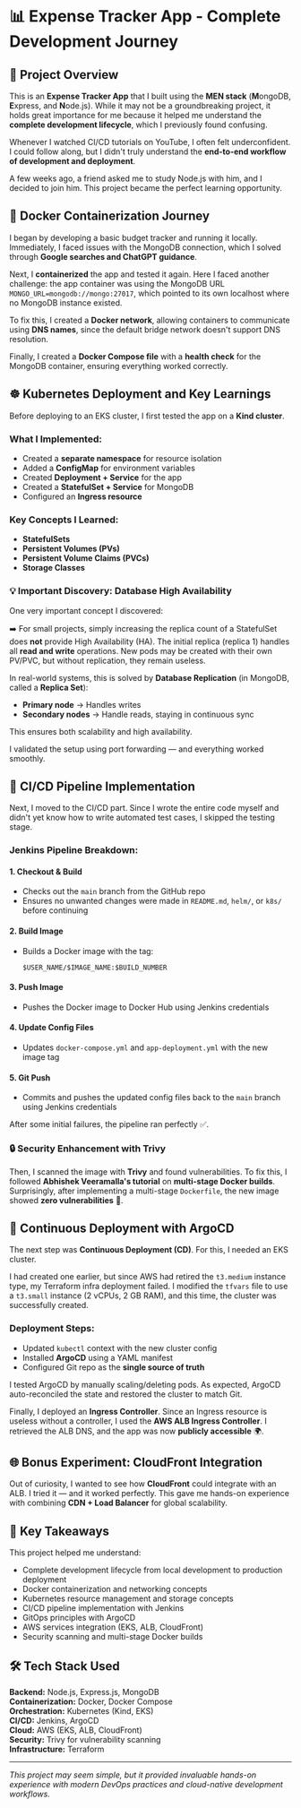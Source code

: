 # 📊 Expense Tracker App - Complete Development Journey

## 📌 Project Overview

This is an **Expense Tracker App** that I built using the **MEN stack** (**M**ongoDB, **E**xpress, and **N**ode.js). While it may not be a groundbreaking project, it holds great importance for me because it helped me understand the **complete development lifecycle**, which I previously found confusing.

Whenever I watched CI/CD tutorials on YouTube, I often felt underconfident. I could follow along, but I didn't truly understand the **end-to-end workflow of development and deployment**.

A few weeks ago, a friend asked me to study Node.js with him, and I decided to join him. This project became the perfect learning opportunity.

## 🐳 Docker Containerization Journey

I began by developing a basic budget tracker and running it locally. Immediately, I faced issues with the MongoDB connection, which I solved through **Google searches and ChatGPT guidance**.

Next, I **containerized** the app and tested it again. Here I faced another challenge: the app container was using the MongoDB URL `MONGO_URL=mongodb://mongo:27017`, which pointed to its own localhost where no MongoDB instance existed.

To fix this, I created a **Docker network**, allowing containers to communicate using **DNS names**, since the default bridge network doesn't support DNS resolution.

Finally, I created a **Docker Compose file** with a **health check** for the MongoDB container, ensuring everything worked correctly.

## ☸️ Kubernetes Deployment and Key Learnings

Before deploying to an EKS cluster, I first tested the app on a **Kind cluster**.

### What I Implemented:
- Created a **separate namespace** for resource isolation
- Added a **ConfigMap** for environment variables
- Created **Deployment + Service** for the app
- Created a **StatefulSet + Service** for MongoDB
- Configured an **Ingress resource**

### Key Concepts I Learned:
- **StatefulSets**
- **Persistent Volumes (PVs)**
- **Persistent Volume Claims (PVCs)**
- **Storage Classes**

### 💡 Important Discovery: Database High Availability

One very important concept I discovered:

➡️ For small projects, simply increasing the replica count of a StatefulSet does **not** provide High Availability (HA). The initial replica (replica 1) handles all **read and write** operations. New pods may be created with their own PV/PVC, but without replication, they remain useless.

In real-world systems, this is solved by **Database Replication** (in MongoDB, called a **Replica Set**):

- **Primary node** → Handles writes
- **Secondary nodes** → Handle reads, staying in continuous sync

This ensures both scalability and high availability.

I validated the setup using port forwarding — and everything worked smoothly.

## 🚀 CI/CD Pipeline Implementation

Next, I moved to the CI/CD part. Since I wrote the entire code myself and didn't yet know how to write automated test cases, I skipped the testing stage.

### Jenkins Pipeline Breakdown:

#### 1. **Checkout & Build**
- Checks out the `main` branch from the GitHub repo
- Ensures no unwanted changes were made in `README.md`, `helm/`, or `k8s/` before continuing

#### 2. **Build Image**
- Builds a Docker image with the tag:
  ```
  $USER_NAME/$IMAGE_NAME:$BUILD_NUMBER
  ```

#### 3. **Push Image**
- Pushes the Docker image to Docker Hub using Jenkins credentials

#### 4. **Update Config Files**
- Updates `docker-compose.yml` and `app-deployment.yml` with the new image tag

#### 5. **Git Push**
- Commits and pushes the updated config files back to the `main` branch using Jenkins credentials

After some initial failures, the pipeline ran perfectly ✅.

### 🔒 Security Enhancement with Trivy

Then, I scanned the image with **Trivy** and found vulnerabilities. To fix this, I followed **Abhishek Veeramalla's tutorial** on **multi-stage Docker builds**. Surprisingly, after implementing a multi-stage `Dockerfile`, the new image showed **zero vulnerabilities** 🎉.

## 🔄 Continuous Deployment with ArgoCD

The next step was **Continuous Deployment (CD)**. For this, I needed an EKS cluster.

I had created one earlier, but since AWS had retired the `t3.medium` instance type, my Terraform infra deployment failed. I modified the `tfvars` file to use a `t3.small` instance (2 vCPUs, 2 GB RAM), and this time, the cluster was successfully created.

### Deployment Steps:
- Updated `kubectl` context with the new cluster config
- Installed **ArgoCD** using a YAML manifest
- Configured Git repo as the **single source of truth**

I tested ArgoCD by manually scaling/deleting pods. As expected, ArgoCD auto-reconciled the state and restored the cluster to match Git.

Finally, I deployed an **Ingress Controller**. Since an Ingress resource is useless without a controller, I used the **AWS ALB Ingress Controller**. I retrieved the ALB DNS, and the app was now **publicly accessible** 🌍.

## 🌐 Bonus Experiment: CloudFront Integration

Out of curiosity, I wanted to see how **CloudFront** could integrate with an ALB. I tried it — and it worked perfectly. This gave me hands-on experience with combining **CDN + Load Balancer** for global scalability.

## 🎯 Key Takeaways

This project helped me understand:
- Complete development lifecycle from local development to production deployment
- Docker containerization and networking concepts
- Kubernetes resource management and storage concepts
- CI/CD pipeline implementation with Jenkins
- GitOps principles with ArgoCD
- AWS services integration (EKS, ALB, CloudFront)
- Security scanning and multi-stage Docker builds

## 🛠️ Tech Stack Used

**Backend:** Node.js, Express.js, MongoDB  
**Containerization:** Docker, Docker Compose  
**Orchestration:** Kubernetes (Kind, EKS)  
**CI/CD:** Jenkins, ArgoCD  
**Cloud:** AWS (EKS, ALB, CloudFront)  
**Security:** Trivy for vulnerability scanning  
**Infrastructure:** Terraform  

---

*This project may seem simple, but it provided invaluable hands-on experience with modern DevOps practices and cloud-native development workflows.*